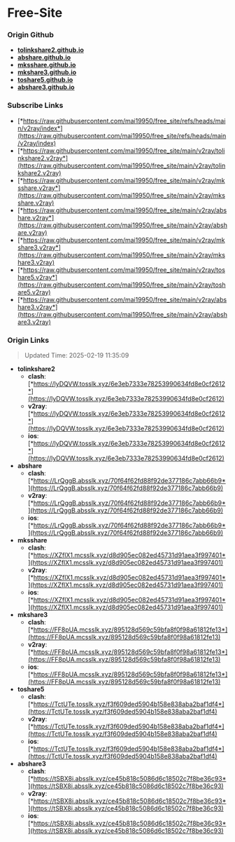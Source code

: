 # Free-Site

### Origin Github

- [**tolinkshare2.github.io**](https://github.com/tolinkshare2/tolinkshare2.github.io)
- [**abshare.github.io**](https://github.com/abshare/abshare.github.io)
- [**mksshare.github.io**](https://github.com/mksshare/mksshare.github.io)
- [**mkshare3.github.io**](https://github.com/mkshare3/mkshare3.github.io)
- [**toshare5.github.io**](https://github.com/toshare5/toshare5.github.io)
- [**abshare3.github.io**](https://github.com/abshare3/abshare3.github.io)

### Subscribe Links

- [*https://raw.githubusercontent.com/mai19950/free_site/refs/heads/main/v2ray/index*](https://raw.githubusercontent.com/mai19950/free_site/refs/heads/main/v2ray/index)
- [*https://raw.githubusercontent.com/mai19950/free_site/main/v2ray/tolinkshare2.v2ray*](https://raw.githubusercontent.com/mai19950/free_site/main/v2ray/tolinkshare2.v2ray)
- [*https://raw.githubusercontent.com/mai19950/free_site/main/v2ray/mksshare.v2ray*](https://raw.githubusercontent.com/mai19950/free_site/main/v2ray/mksshare.v2ray)
- [*https://raw.githubusercontent.com/mai19950/free_site/main/v2ray/abshare.v2ray*](https://raw.githubusercontent.com/mai19950/free_site/main/v2ray/abshare.v2ray)
- [*https://raw.githubusercontent.com/mai19950/free_site/main/v2ray/mkshare3.v2ray*](https://raw.githubusercontent.com/mai19950/free_site/main/v2ray/mkshare3.v2ray)
- [*https://raw.githubusercontent.com/mai19950/free_site/main/v2ray/toshare5.v2ray*](https://raw.githubusercontent.com/mai19950/free_site/main/v2ray/toshare5.v2ray)
- [*https://raw.githubusercontent.com/mai19950/free_site/main/v2ray/abshare3.v2ray*](https://raw.githubusercontent.com/mai19950/free_site/main/v2ray/abshare3.v2ray)

### Origin Links

> Updated Time: 2025-02-19 11:35:09

- **tolinkshare2**
  - **clash**: [*https://lyDQVW.tosslk.xyz/6e3eb7333e78253990634fd8e0cf2612*](https://lyDQVW.tosslk.xyz/6e3eb7333e78253990634fd8e0cf2612)
  - **v2ray**: [*https://lyDQVW.tosslk.xyz/6e3eb7333e78253990634fd8e0cf2612*](https://lyDQVW.tosslk.xyz/6e3eb7333e78253990634fd8e0cf2612)
  - **ios**: [*https://lyDQVW.tosslk.xyz/6e3eb7333e78253990634fd8e0cf2612*](https://lyDQVW.tosslk.xyz/6e3eb7333e78253990634fd8e0cf2612)
- **abshare**
  - **clash**: [*https://LrQggB.absslk.xyz/70f64f62fd88f92de377186c7abb66b9*](https://LrQggB.absslk.xyz/70f64f62fd88f92de377186c7abb66b9)
  - **v2ray**: [*https://LrQggB.absslk.xyz/70f64f62fd88f92de377186c7abb66b9*](https://LrQggB.absslk.xyz/70f64f62fd88f92de377186c7abb66b9)
  - **ios**: [*https://LrQggB.absslk.xyz/70f64f62fd88f92de377186c7abb66b9*](https://LrQggB.absslk.xyz/70f64f62fd88f92de377186c7abb66b9)
- **mksshare**
  - **clash**: [*https://XZflX1.mcsslk.xyz/d8d905ec082ed45731d91aea3f997401*](https://XZflX1.mcsslk.xyz/d8d905ec082ed45731d91aea3f997401)
  - **v2ray**: [*https://XZflX1.mcsslk.xyz/d8d905ec082ed45731d91aea3f997401*](https://XZflX1.mcsslk.xyz/d8d905ec082ed45731d91aea3f997401)
  - **ios**: [*https://XZflX1.mcsslk.xyz/d8d905ec082ed45731d91aea3f997401*](https://XZflX1.mcsslk.xyz/d8d905ec082ed45731d91aea3f997401)
- **mkshare3**
  - **clash**: [*https://FF8pUA.mcsslk.xyz/895128d569c59bfa8f0f98a61812fe13*](https://FF8pUA.mcsslk.xyz/895128d569c59bfa8f0f98a61812fe13)
  - **v2ray**: [*https://FF8pUA.mcsslk.xyz/895128d569c59bfa8f0f98a61812fe13*](https://FF8pUA.mcsslk.xyz/895128d569c59bfa8f0f98a61812fe13)
  - **ios**: [*https://FF8pUA.mcsslk.xyz/895128d569c59bfa8f0f98a61812fe13*](https://FF8pUA.mcsslk.xyz/895128d569c59bfa8f0f98a61812fe13)
- **toshare5**
  - **clash**: [*https://TctUTe.tosslk.xyz/f3f609ded5904b158e838aba2baf1df4*](https://TctUTe.tosslk.xyz/f3f609ded5904b158e838aba2baf1df4)
  - **v2ray**: [*https://TctUTe.tosslk.xyz/f3f609ded5904b158e838aba2baf1df4*](https://TctUTe.tosslk.xyz/f3f609ded5904b158e838aba2baf1df4)
  - **ios**: [*https://TctUTe.tosslk.xyz/f3f609ded5904b158e838aba2baf1df4*](https://TctUTe.tosslk.xyz/f3f609ded5904b158e838aba2baf1df4)
- **abshare3**
  - **clash**: [*https://tSBX8i.absslk.xyz/ce45b818c5086d6c18502c7f8be36c93*](https://tSBX8i.absslk.xyz/ce45b818c5086d6c18502c7f8be36c93)
  - **v2ray**: [*https://tSBX8i.absslk.xyz/ce45b818c5086d6c18502c7f8be36c93*](https://tSBX8i.absslk.xyz/ce45b818c5086d6c18502c7f8be36c93)
  - **ios**: [*https://tSBX8i.absslk.xyz/ce45b818c5086d6c18502c7f8be36c93*](https://tSBX8i.absslk.xyz/ce45b818c5086d6c18502c7f8be36c93)
